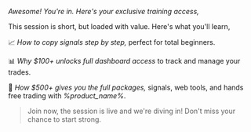 *Awesome\! You\'re in\. Here\'s your exclusive training access\,*

This session is short\, but loaded with value\. Here\'s what you\'ll learn\,

📈 *How to copy signals step by step\,* perfect for total beginners\.

📊 *Why *$100\+* unlocks full dashboard access* to track and manage your trades\.

🤖 *How *$500\+* gives you the full packages,* signals, web tools\, and hands free trading with *%product_name%*\.

>Join now, the session is live and we\'re diving in\! Don\'t miss your chance to start strong\.

